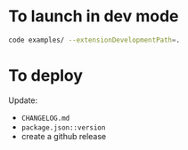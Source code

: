 # To launch in dev mode

```bash
code examples/ --extensionDevelopmentPath=.
```

# To deploy

Update:
* `CHANGELOG.md`
* `package.json::version`
* create a github release
